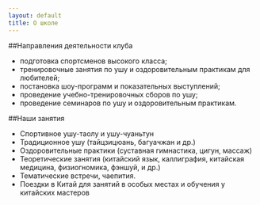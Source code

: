 ```yaml
---
layout: default
title: О школе
---
```

##Направления деятельности клуба
* подготовка спортсменов высокого класса;
* тренировочные занятия по ушу и оздоровительным практикам для любителей;
* постановка шоу-программ и показательных выступлений;
* проведение учебно-тренировочных сборов по ушу;
* проведение семинаров по ушу и оздоровительным практикам.


##Наши занятия
* Спортивное ушу-таолу и ушу-чуаньтун
* Традиционное ушу (тайцзицюань, багуачжан и др.)
* Оздоровительные практики (суставная гимнастика, цигун, массаж)
* Теоретические занятия (китайский язык, каллиграфия, китайская медицина, физиогномика, фэншуй, и др.)
* Тематические встречи, чаепития.
* Поездки в Китай для занятий в особых местах и обучения у китайских мастеров
